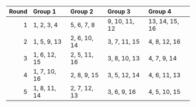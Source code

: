 |   Round | Group 1      | Group 2      | Group 3       | Group 4        |
|--------:|:-------------|:-------------|:--------------|:---------------|
|       1 | 1, 2, 3, 4   | 5, 6, 7, 8   | 9, 10, 11, 12 | 13, 14, 15, 16 |
|       2 | 1, 5, 9, 13  | 2, 6, 10, 14 | 3, 7, 11, 15  | 4, 8, 12, 16   |
|       3 | 1, 6, 12, 15 | 2, 5, 11, 16 | 3, 8, 10, 13  | 4, 7, 9, 14    |
|       4 | 1, 7, 10, 16 | 2, 8, 9, 15  | 3, 5, 12, 14  | 4, 6, 11, 13   |
|       5 | 1, 8, 11, 14 | 2, 7, 12, 13 | 3, 6, 9, 16   | 4, 5, 10, 15   |
